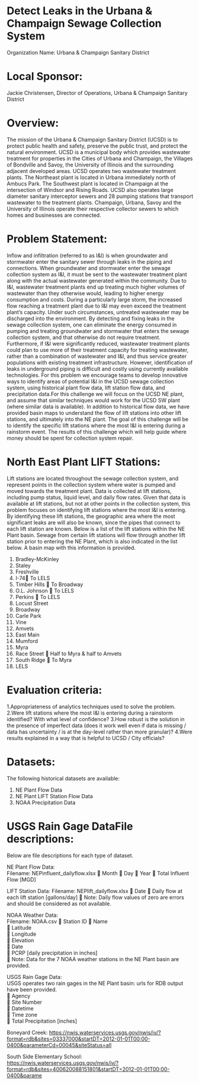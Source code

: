 # Detect  Leaks  in  the  Urbana  &  Champaign  Sewage  Collection  System

Organization  Name:  Urbana  &  Champaign  Sanitary  District  

# Local  Sponsor:  
Jackie  Christensen,  Director  of  Operations,  Urbana  &  Champaign  Sanitary  District 

# Overview:
The  mission  of  the  Urbana  &  Champaign  Sanitary  District  (UCSD)  is  to  protect  public  health  and  safety,  preserve  the  public  trust,  and  protect  the  natural  environment.  UCSD  is  a  municipal  body  which  provides  wastewater  treatment  for  properties  in  the  Cities  of  Urbana  and  Champaign,  the  Villages  of  Bondville  and  Savoy,  the  University  of  Illinois  and  the  surrounding  adjacent  developed  areas.    UCSD  operates  two  wastewater  treatment  plants.  The  Northeast  plant  is  located  in  Urbana  immediately  north  of  Ambucs  Park.  The  Southwest  plant  is  located  in  Champaign  at  the  intersection  of  Windsor  and  Rising  Roads.  UCSD  also  operates  large  diameter  sanitary  interceptor  sewers  and  28  pumping  stations  that  transport  wastewater  to  the  treatment  plants.  Champaign,  Urbana,  Savoy  and  the  University  of  Illinois  operate  their  respective  collector  sewers  to  which  homes  and  businesses  are  connected.

# Problem  Statement:
Inflow  and  infiltration  (referred  to  as  I&I)  is  when  groundwater  and  stormwater  enter  the  sanitary  sewer  through  leaks  in  the  piping  and  connections.      When  groundwater  and  stormwater  enter  the  sewage  collection  system  as  I&I,  it  must  be  sent  to  the  wastewater  treatment  plant  along  with  the  actual  wastewater  generated  within  the  community.    Due  to  I&I,  wastewater  treatment  plants  end  up  treating  much  higher  volumes  of  wastewater  than  they  otherwise  would,  leading  to  higher  energy  consumption  and  costs.    During  a  particularly  large  storm,  the  increased  flow  reaching  a  treatment  plant  due  to  I&I  may  even  exceed  the  treatment  plant’s  capacity.  Under  such  circumstances,  untreated  wastewater  may  be  discharged  into  the  environment.      By  detecting  and  fixing  leaks  in  the  sewage  collection  system,  one  can  eliminate  the  energy  consumed  in  pumping  and  treating  groundwater  and  stormwater  that  enters  the  sewage  collection  system,  and  that  otherwise  do  not  require  treatment.      Furthermore,  if  I&I  were  significantly  reduced,  wastewater  treatment  plants  could  plan  to  use  more  of  their  treatment  capacity  for  treating  wastewater,  rather  than  a  combination  of  wastewater  and  I&I,  and  thus  service  greater  populations  with  existing  treatment  infrastructure.    However,  identification  of  leaks  in  underground  piping  is  difficult  and  costly  using  currently  available  technologies.      For  this  problem  we  encourage  teams  to  develop  innovative  ways  to  identify  areas  of  potential  I&I  in  the  UCSD  sewage  collection  system,  using  historical  plant  flow  data,  lift  station  flow  data,  and  precipitation  data.For  this  challenge  we  will  focus  on  the  UCSD  NE  plant,  and  assume  that  similar  techniques  would  work  for  the  UCSD  SW  plant  (where  similar  data  is  available).  In  addition  to  historical  flow  data,  we  have  provided  basin  maps  to  understand  the  flow  of  lift  stations  into  other  lift  stations,  and  ultimately  into  the  NE  plant.    The  goal  of  this  challenge  will  be  to  identify  the  specific  lift  stations  where  the  most  I&I  is  entering  during  a  rainstorm  event.    The  results  of  this  challenge  which  will  help  guide    where    money  should  be  spent  for  collection  system  repair. 

# North East  Plant  LIFT  Stations: 
Lift  stations  are  located  throughout  the  sewage  collection  system,  and  represent  points  in  the  collection  system  where  water  is  pumped  and  moved  towards  the  treatment  plant.    Data  is  collected  at  lift  stations,  including  pump  status,  liquid  level,  and  daily  flow  rates.    Given  that  data  is  available  at  lift  stations,  but  not  at  other  points  in  the  collection  system,  this  problem  focuses  on  identifying  lift  stations  where  the  most  I&I  is  entering.    By  identifying  these  lift  stations,  the  geographic  area  where  the  most  significant  leaks  are  will  also  be  known,  since  the  pipes  that  connect  to  each  lift  station  are  known.    Below  is  a  list  of  the  lift  stations  within  the  NE  Plant  basin.    Sewage  from  certain  lift  stations  will  flow  through  another  lift  station  prior  to  entering  the  NE  Plant,  which  is  also  indicated  in  the  list  below.    A  basin  map  with  this  information  is  provided. 

1.  Bradley-McKinley 
2.  Staley 
3.  Freshville
4.  I-74  To  LELS  
5.  Timber  Hills    To  Broadway
6.  O.L.  Johnson    To  LELS 
7.  Perkins    To  LELS  
8.  Locust  Street  
9.  Broadway 
10.  Carle  Park
11.  Vine 
12.  Amvets 
13.  East  Main 
14.  Mumford 
15.  Myra  
16.  Race  Street    Half  to  Myra  &  half  to  Amvets  
17.  South  Ridge    To  Myra
18.  LELS

# Evaluation  criteria:
1.Appropriateness  of  analytics  techniques  used  to  solve  the  problem.
2.Were  lift  stations  where  the  most  I&I  is  entering  during  a  rainstorm  identified?    With  what  level  of  confidence?
3.How  robust  is  the  solution  in  the  presence  of  imperfect  data  (does  it  work  well  even  if  data  is  missing  /  data  has  uncertainty  /  is  at  the  day-level  rather  than  more  granular)?
4.Were  results  explained  in  a  way  that  is  helpful  to  UCSD  /  City officials?

# Datasets:
The  following  historical  datasets  are  available: 
1.  NE  Plant  Flow  Data
2.  NE  Plant  LIFT  Station  Flow  Data
3.  NOAA  Precipitation  Data  

# USGS  Rain  Gage  DataFile  descriptions:  
Below  are  file  descriptions  for  each  type  of  dataset.

NE  Plant  Flow  Data:    
Filename: NEPinfluent_dailyflow.xlsx
  Month 
  Day 
  Year 
  Total  Influent  Flow  [MGD]  

LIFT  Station  Data:
Filename: NEPlift_dailyflow.xlsx 
  Date
  Daily  flow  at  each  lift  station  [gallons/day] 
  Note:  Daily  flow  values  of  zero  are  errors  and  should  be  considered  as  not  available.  

NOAA  Weather  Data:  
Filename:  NOAA.csv
  Station  ID
  Name  
  Latitude  
  Longitude  
  Elevation  
  Date  
  PCRP  [daily  precipitation  in  inches]  
  Note:  Data  for  the  7  NOAA  weather  stations  in  the  NE  Plant  basin  are  provided.  

USGS  Rain  Gage  Data:  
USGS  operates  two  rain  gages  in  the  NE  Plant  basin:  urls  for  RDB  output  have  been  provided.  
  Agency  
  Site  Number  
  Datetime  
  Time  zone  
  Total  Precipitation  [inches]  

Boneyard  Creek:  https://nwis.waterservices.usgs.gov/nwis/iv/?format=rdb&sites=03337000&startDT=2012-01-01T00:00-0400&parameterCd=00045&siteStatus=all  

South  Side  Elementary  School:  https://nwis.waterservices.usgs.gov/nwis/iv/?format=rdb&sites=400620088151801&startDT=2012-01-01T00:00-0400&parame
